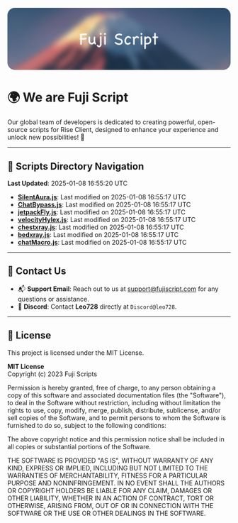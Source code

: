 ![Banner](.github/b.webp)

# 🌍 **We are Fuji Script**

Our global team of developers is dedicated to creating powerful, open-source scripts for Rise Client, designed to enhance your experience and unlock new possibilities! 🌟

---
<!-- SCRIPTS_NAVIGATION_START -->
## 📂 **Scripts Directory Navigation**

**Last Updated**: 2025-01-08 16:55:20 UTC

- **[SilentAura.js](scripts/SilentAura.js)**: Last modified on 2025-01-08 16:55:17 UTC
- **[ChatBypass.js](scripts/ChatBypass.js)**: Last modified on 2025-01-08 16:55:17 UTC
- **[jetpackFly.js](scripts/jetpackFly.js)**: Last modified on 2025-01-08 16:55:17 UTC
- **[velocityHylex.js](scripts/velocityHylex.js)**: Last modified on 2025-01-08 16:55:17 UTC
- **[chestxray.js](scripts/chestxray.js)**: Last modified on 2025-01-08 16:55:17 UTC
- **[bedxray.js](scripts/bedxray.js)**: Last modified on 2025-01-08 16:55:17 UTC
- **[chatMacro.js](scripts/chatMacro.js)**: Last modified on 2025-01-08 16:55:17 UTC

<!-- SCRIPTS_NAVIGATION_END -->

---

## 💬 **Contact Us**  
- 📬 **Support Email**: Reach out to us at [support@fujiscript.com](mailto:support@fujiscript.com) for any questions or assistance.  
- 💬 **Discord**: Contact **Leo728** directly at `Discord@leo728`.

---

## 📜 **License**

This project is licensed under the MIT License.  

**MIT License**  
Copyright (c) 2023 Fuji Scripts  

Permission is hereby granted, free of charge, to any person obtaining a copy of this software and associated documentation files (the "Software"), to deal in the Software without restriction, including without limitation the rights to use, copy, modify, merge, publish, distribute, sublicense, and/or sell copies of the Software, and to permit persons to whom the Software is furnished to do so, subject to the following conditions:  

The above copyright notice and this permission notice shall be included in all copies or substantial portions of the Software.  

THE SOFTWARE IS PROVIDED "AS IS", WITHOUT WARRANTY OF ANY KIND, EXPRESS OR IMPLIED, INCLUDING BUT NOT LIMITED TO THE WARRANTIES OF MERCHANTABILITY, FITNESS FOR A PARTICULAR PURPOSE AND NONINFRINGEMENT. IN NO EVENT SHALL THE AUTHORS OR COPYRIGHT HOLDERS BE LIABLE FOR ANY CLAIM, DAMAGES OR OTHER LIABILITY, WHETHER IN AN ACTION OF CONTRACT, TORT OR OTHERWISE, ARISING FROM, OUT OF OR IN CONNECTION WITH THE SOFTWARE OR THE USE OR OTHER DEALINGS IN THE SOFTWARE.  
